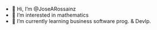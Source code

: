 - 👋 Hi, I’m @JoseARossainz
- 👀 I’m interested in mathematics
- 🌱 I’m currently learning business software prog. & Devlp.


<!---
JoseARossainz/JoseARossainz is a ✨ special ✨ repository because its `README.md` (this file) appears on your GitHub profile.
You can click the Preview link to take a look at your changes.
--->
